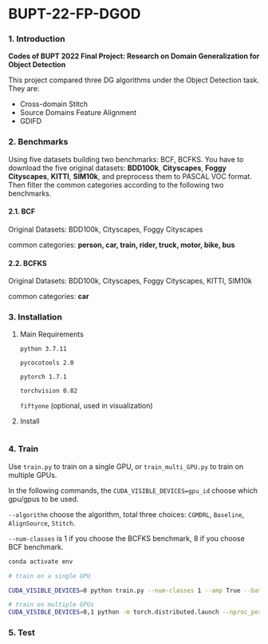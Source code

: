 # BUPT-22-FP-DGOD

### 1. Introduction

**Codes of BUPT 2022 Final Project: Research on Domain Generalization for Object Detection**

This project compared three DG algorithms under the Object Detection task. They are:

* Cross-domain Stitch
* Source Domains Feature Alignment
* GDIFD

### 2. Benchmarks

Using five datasets building two benchmarks: BCF, BCFKS. You have to download the five original datasets: **BDD100k**, **Cityscapes**, **Foggy Cityscapes**, **KITTI**, **SIM10k**, and preprocess them to PASCAL VOC format. Then filter the common categories according to the following two benchmarks.

#### 2.1. BCF

Original Datasets: BDD100k, Cityscapes, Foggy Cityscapes

common categories: **person, car, train, rider, truck, motor, bike, bus**

#### 2.2. BCFKS

Original Datasets: BDD100k, Cityscapes, Foggy Cityscapes, KITTI, SIM10k

common categories: **car**

### 3. Installation

1. Main Requirements

   `python 3.7.11`

   `pycocotools 2.0`

   `pytorch 1.7.1`

   `torchvision 0.82`

   `fiftyone` (optional, used in visualization)

2. Install

   ```
   
   ```

### 4. Train

Use `train.py` to train on a single GPU, or `train_multi_GPU.py` to train on multiple GPUs. 

In the following commands, the `CUDA_VISIBLE_DEVICES=gpu_id` choose which gpu/gpus to be used. 

`--algorithm` choose the algorithm, total three choices: `CGMDRL`, `Baseline`, `AlignSource`, `Stitch`. 

`--num-classes` is 1 if you choose the BCFKS benchmark, 8 if you choose BCF benchmark.



```bash
conda activate env

# train on a single GPU

CUDA_VISIBLE_DEVICES=0 python train.py --num-classes 1 --amp True --batch-size 4 --sdi 1 2  --tdi 0 --ni 0 --cfi 4 --algorithm CGMDRL

# train on multiple GPUs
CUDA_VISIBLE_DEVICES=0,1 python -m torch.distributed.launch --nproc_per_node=2 --use_env train_multi_GPU.py --num-classes 1 --amp True --batch-size 4 --sdi 1 2 3 4 --tdi 0 --ni 0 --cfi 4 --algorithm CGMDRL
```

### 5. Test

